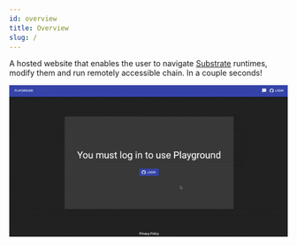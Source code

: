 ```yaml
---
id: overview
title: Overview
slug: /
---
```


A hosted website that enables the user to navigate [Substrate](https://github.com/paritytech/substrate) runtimes, modify them and run remotely accessible chain. In a couple seconds!

<p align="center">
  <img width="600" src="website/static/demo.gif" alt="Playground demo" />
</p>